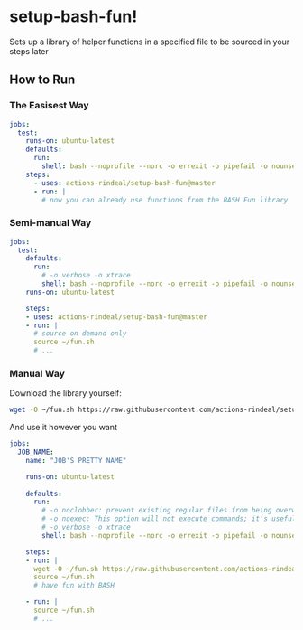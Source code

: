 setup-bash-fun!
================

Sets up a library of helper functions in a specified file to be sourced in your steps later

How to Run
--------------

### The Easisest Way

```yaml
jobs:
  test:
    runs-on: ubuntu-latest
    defaults:
      run:
        shell: bash --noprofile --norc -o errexit -o pipefail -o nounset -c "source ~/fun.sh;  set +o verbose +o xtrace  ; source '{0}'"
    steps:
      - uses: actions-rindeal/setup-bash-fun@master
      - run: |
        # now you can already use functions from the BASH Fun library
```

### Semi-manual Way

```yaml
jobs:
  test:
    defaults:
      run:
        # -o verbose -o xtrace
        shell: bash --noprofile --norc -o errexit -o pipefail -o nounset {0}
    runs-on: ubuntu-latest

    steps:
    - uses: actions-rindeal/setup-bash-fun@master
    - run: |
      # source on demand only
      source ~/fun.sh
      # ...
```

### Manual Way

Download the library yourself:

```sh
wget -O ~/fun.sh https://raw.githubusercontent.com/actions-rindeal/setup-bash-fun/master/fun.sh
```

And use it however you want

```yaml
jobs:
  JOB_NAME:
    name: "JOB'S PRETTY NAME"

    runs-on: ubuntu-latest
    
    defaults:
      run:
        # -o noclobber: prevent existing regular files from being overwritten by redirection of output
        # -o noexec: This option will not execute commands; it’s useful for checking a script for syntax errors.
        # -o verbose -o xtrace
        shell: bash --noprofile --norc -o errexit -o pipefail -o nounset {0}

    steps:
    - run: |
      wget -O ~/fun.sh https://raw.githubusercontent.com/actions-rindeal/setup-bash-fun/master/fun.sh
      source ~/fun.sh
      # have fun with BASH

    - run: |
      source ~/fun.sh
      # ...
```
